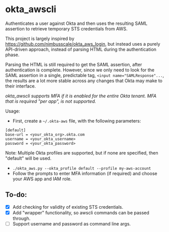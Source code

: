 # okta_awscli

Authenticates a user against Okta and then uses the resulting SAML assertion to retrieve temporary STS credentials from AWS.

This project is largely inspired by https://github.com/nimbusscale/okta_aws_login, but instead uses a purely API-driven approach, instead of parsing HTML during the authentication phase.

Parsing the HTML is still required to get the SAML assertion, after authentication is complete. However, since we only need to look for the SAML assertion in a single, predictable tag, `<input name="SAMLResponse"...`, the results are a lot more stable across any changes that Okta may make to their interface.

*okta_awscli supports MFA if it is enabled for the entire Okta tenant. MFA that is required "per app", is not supported.*

Usage:

- First, create a `~/.okta-aws` file, with the following parameters:
```
[default]
base-url = <your_okta_org>.okta.com
username = <your_okta_username>
password = <your_okta_password>
```
Note: Multiple Okta profiles are supported, but if none are specified, then "default" will be used.

- `./okta_aws.py --okta_profile default --profile my-aws-account`
- Follow the prompts to enter MFA information (if required) and choose your AWS app and IAM role.

## To-do:
- [x] Add checking for validity of existing STS credentials.
- [x] Add "wrapper" functionality, so awscli commands can be passed through.
- [ ] Support username and password as command line args.
